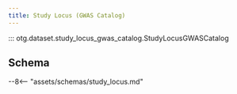 ```yaml
---
title: Study Locus (GWAS Catalog)
---
```


::: otg.dataset.study_locus_gwas_catalog.StudyLocusGWASCatalog

## Schema

--8<-- "assets/schemas/study_locus.md"
